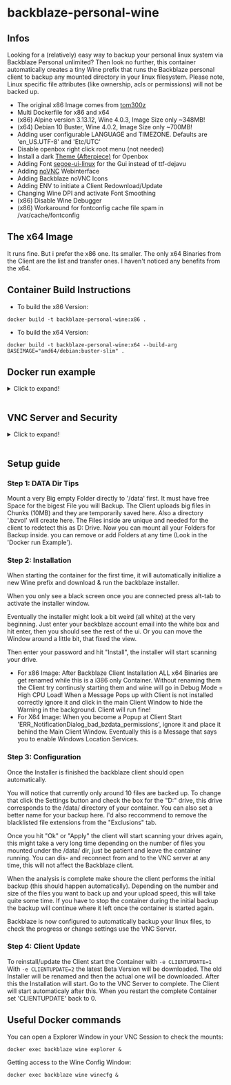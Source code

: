 # backblaze-personal-wine

## Infos
Looking for a (relatively) easy way to backup your personal linux system via Backblaze Personal unlimited? 
Then look no further, this container automatically creates a tiny Wine prefix that runs the Backblaze personal client to backup any mounted directory in your linux filesystem.
Please note, Linux specific file attributes (like ownership, acls or permissions) will not be backed up.

* The original x86 Image comes from [tom300z](https://github.com/tom300z/backblaze-personal-wine)
* Multi Dockerfile for x86 and x64
* (x86) Alpine version 3.13.12, Wine 4.0.3, Image Size only ~348MB!
* (x64) Debian 10 Buster, Wine 4.0.2, Image Size only ~700MB!
* Adding user configurable LANGUAGE and TIMEZONE. Defaults are 'en_US.UTF-8' and 'Etc/UTC'
* Disable openbox right click root menu (not needed)
* Install a dark [Theme (Afterpiece)](https://github.com/terroo/openbox-themes/tree/main/Afterpiece) for Openbox
* Adding Font [segoe-ui-linux](https://github.com/mrbvrz/segoe-ui-linux) for the Gui instead of ttf-dejavu
* Adding [noVNC](https://github.com/novnc/noVNC) Webinterface
* Adding Backblaze noVNC Icons
* Adding ENV to initiate a Client Redownload/Update
* Changing Wine DPI and activate Font Smoothing
* (x86) Disable Wine Debugger
* (x86) Workaround for fontconfig cache file spam in /var/cache/fontconfig

## The x64 Image
It runs fine. But i prefer the x86 one. Its smaller. The only x64 Binaries from the Client are the list and transfer ones. I haven't noticed any benefits from the x64.

## Container Build Instructions
* To build the x86 Version:
```
docker build -t backblaze-personal-wine:x86 .
```
* To build the x64 Version:
```
docker build -t backblaze-personal-wine:x64 --build-arg BASEIMAGE="amd64/debian:buster-slim" .
```

## Docker run example
<details>
  <summary>Click to expand!</summary>

```
docker run -d \
    -h Backblaze-PB \
    --init \
    -p 5900:5900 \
    -p 6080:6080 \
    -e LANGUAGE=de_DE.UTF-8 \
    -e TZ=Europe/Berlin \
    -e CLIENTUPDATE=0 \ # <- Set this to 1 (2 for Beta Version) for Client Update/Reinstall
    -v backblaze_data:/wine \ #<- This can be a Docker Volume
    -v /mnt/backblaze-temp:/data \ #<- This must be a Folder that is big enough to save the bigest file from your Backup (look at 'Data Dir Tips')
    -v /mnt/backupfolder1:/data/backupfolder1 \ #<- A Folder that should be Backuped
    -v /mnt/backupfolder2:/data/backupfolder2 \ #<- A Folder that should be Backuped
    --name=backblaze \
    --restart=always \
    backblaze-personal-wine:x86 # <- or x64
```
</details><br/>

## VNC Server and Security
<details>
  <summary>Click to expand!</summary>

### VNC Password
You can set a password to secure the VNC Server by add ```-e VNCPASSWORD=yourpwd``` to the docker run command.

### Connecting to the VNC Server
To go through the setup process you must connect to the integrated vnc server via a client like RealVNC Client.
address: yourip:5900

### Connecting to the VNC Server (Webinterface)
You can open the noVNC client in your browser (make sure your firewall allows acess to the port):
address: http://yourip:6080

### https
When you will add more Security for external Access, you can use [NGINX Proxy Manager](https://github.com/NginxProxyManager/nginx-proxy-manager)
to get https for the noVNC Webinterface.

### Security
The server runs an unencrypted integrated VNC server.
If you need to connect to the vnc server from a different machine (on headless systems), please make sure to configure your firewall to only allow local connections to the VNC.
firewalld example:
```
firewall-cmd --permanent --add-rich-rule "rule family="ipv4" source address="192.168.178.0/24" port port="5900" protocol="tcp" accept"
firewall-cmd --permanent --add-rich-rule "rule family="ipv4" source address="192.168.178.0/24" port port="6080" protocol="tcp" accept"
firewall-cmd --reload
```
</details><br/>

## Setup guide

### Step 1: DATA Dir Tips
Mount a very Big empty Folder directly to '/data' first. It must have free Space for the bigest File you will Backup.
The Client uploads big files in Chunks (10MB) and they are temporarily saved here.
Also a directory '.bzvol' will create here. The Files inside are unique and needed for the client to redetect this as D: Drive.
Now you can mount all your Folders for Backup inside. you can remove or add Folders at any time (Look in the 'Docker run Example').

### Step 2: Installation
When starting the container for the first time, it will automatically initialize a new Wine prefix and download & run the backblaze installer.

When you only see a black screen once you are connected press alt-tab to activate the installer window.

Eventually the installer might look a bit weird (all white) at the very beginning. Just enter your backblaze account email into the white box and hit enter, then you should see the rest of the ui.
Or you can move the Window around a little bit, that fixed the view.

Then enter your password and hit "Install", the installer will start scanning your drive.

* For x86 Image: After Backblaze Client Installation ALL x64 Binaries are get renamed while this is a i386 only Container. Without renaming them the Client try continusly starting them and wine will go in Debug Mode = High CPU Load! When a Message Pops up with Client is not installed correctly ignore it and click in the main Client Window to hide the Warning in the background. Client will run fine!
* For X64 Image: When you become a Popup at Client Start 'ERR_NotificationDialog_bad_bzdata_permissions', ignore it and place it behind the Main Client Window. Eventually this is a Message that says you to enable Windows Location Services.

### Step 3: Configuration
Once the Installer is finished the backblaze client should open automatically.

You will notice that currently only around 10 files are backed up. 
To change that click the Settings button and check the box for the "D:" drive, this drive corresponds to the /data/ directory of your container. 
You can also set a better name for your backup here.
I'd also reccommend to remove the blacklisted file extensions from the "Exclusions" tab.

Once you hit "Ok" or "Apply" the client will start scanning your drives again, this might take a very long time depending on the number of files you mounted under the /data/ dir, just be patient and leave the container running.
You can dis- and reconnect from and to the VNC server at any time, this will not affect the Backblaze client.

When the analysis is complete make shoure the client performs the initial backup (this should happen automatically).
Depending on the number and size of the files you want to back up and your upload speed, this will take quite some time.
If you have to stop the container during the initial backup the backup will continue where it left once the container is started again.

Backblaze is now configured to automatically backup your linux files,  to check the progress or change settings use the VNC Server.

### Step 4: Client Update
To reinstall/update the Client start the Container with ```-e CLIENTUPDATE=1```
With ```-e CLIENTUPDATE=2``` the latest Beta Version will be downloaded.
The old Installer will be renamed and then the actual one will be downloaded.
After this the Installation will start. Go to the VNC Server to complete. The Client will start automaticaly after this.
When you restart the complete Container set 'CLIENTUPDATE' back to 0.

## Useful Docker commands
You can open a Explorer Window in your VNC Session to check the mounts:
```
docker exec backblaze wine explorer &
```
Getting access to the Wine Config Window:
```
docker exec backblaze wine winecfg &
```
